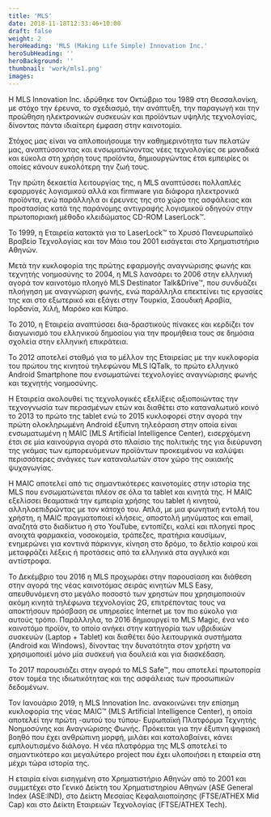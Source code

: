 ```yaml
---
title: 'MLS'
date: 2018-11-18T12:33:46+10:00
draft: false
weight: 2
heroHeading: 'MLS (Making Life Simple) Innovation Inc.'
heroSubHeading: ''
heroBackground: ''
thumbnail: 'work/mls1.png'
images: 
---
```


Η MLS Ιnnovation Inc. ιδρύθηκε τον Οκτώβριο του 1989 στη Θεσσαλονίκη, με στόχο την έρευνα, το σχεδιασμό, την ανάπτυξη, την παραγωγή και την προώθηση ηλεκτρονικών συσκευών και προϊόντων υψηλής τεχνολογίας, δίνοντας πάντα ιδιαίτερη έμφαση στην καινοτομία.

Στόχος μας είναι να απλοποιήσουμε την καθημερινότητα των πελατών μας, αναπτύσσοντας και ενσωματώνοντας νέες τεχνολογίες σε μοναδικά και εύκολα στη χρήση τους προϊόντα, δημιουργώντας έτσι εμπειρίες οι οποίες κάνουν ευκολότερη την ζωή τους.

Την πρώτη δεκαετία λειτουργίας της, η MLS αναπτύσσει πολλαπλές εφαρμογές λογισμικού αλλά και firmware για διάφορα ηλεκτρονικά προϊόντα, ενώ παράλληλα οι έρευνες της στο χώρο της ασφάλειας και προστασίας κατά της παράνομης αντιγραφής λογισμικού οδηγούν στην πρωτοποριακή μέθοδο κλειδώματος CD-ROM LaserLock™.  

Το 1999, η Εταιρεία κατακτά για το LaserLock™ το Χρυσό Πανευρωπαϊκό Βραβείο Τεχνολογίας και τον Μάιο του 2001 εισάγεται στο Χρηματιστήριο Αθηνών.

Μετά την κυκλοφορία της πρώτης εφαρμογής αναγνώρισης φωνής και τεχνητής νοημοσύνης το 2004, η MLS λανσάρει το 2006 στην ελληνική αγορά τον καινοτόμο πλοηγό  MLS Destinator Talk&Drive™, που συνδυάζει πλοήγηση με αναγνώριση φωνής, ενώ παράλληλα επεκτείνει τις εργασίες της και στο εξωτερικό και εξάγει στην Τουρκία, Σαουδική Αραβία, Ιορδανία, Χιλή, Μαρόκο και Κύπρο. 

Το 2010, η Εταιρεία αναπτύσσει δια-δραστικούς πίνακες και κερδίζει τον διαγωνισμό του ελληνικού δημοσίου για την προμήθεια τους σε δημόσια σχολεία στην ελληνική επικράτεια.

Το 2012  αποτελεί σταθμό για το μέλλον της Εταιρείας με την κυκλοφορία του πρώτου της κινητού τηλεφώνου MLS IQTalk, το πρώτο ελληνικό Android Smartphone που ενσωματώνει τεχνολογίες αναγνώρισης φωνής και τεχνητής νοημοσύνης.

Η Εταιρεία ακολουθεί τις τεχνολογικές εξελίξεις αξιοποιώντας την τεχνογνωσία των περασμένων ετών και διαθέτει στο καταναλωτικό κοινό το 2013 το πρώτο της tablet ενώ το 2015 κυκλοφορεί στην αγορά την πρώτη ολοκληρωμένη Android έξυπνη τηλεόραση στην οποία είναι ενσωματωμένη η MAIC (MLS Artificial Intelligence Center), εισερχόμενη έτσι σε μία καινούργια αγορά στο πλαίσιο της πολιτικής της για διεύρυνση της γκάμας των εμπορευόμενων προϊόντων προκειμένου να καλύψει περισσότερες ανάγκες των καταναλωτών στον χώρο της οικιακής ψυχαγωγίας.

H ΜAIC αποτελεί από τις σημαντικότερες καινοτομίες στην ιστορία της MLS που ενσωματώνεται πλέον σε όλα τα tablet και κινητά της. Η MAIC εξελίσσει θεαματικά την εμπειρία χρήσης του tablet ή κινητού, αλληλοεπιδρώντας με τον κάτοχό του. Απλά, με μια φωνητική εντολή του χρήστη, η MAIC πραγματοποιεί κλήσεις, αποστολή μηνύματος και email, αναζητά στο διαδίκτυο ή στο YouTube, εντοπίζει, καλεί και πλοηγεί προς ανοιχτά φαρμακεία, νοσοκομεία, τράπεζες, πρατήρια καυσίμων, ενημερώνει για κοντινά πάρκινγκ, κίνηση στο δρόμο, το δελτίο καιρού και μεταφράζει λέξεις ή προτάσεις από τα ελληνικά στα αγγλικά και αντίστροφα.

Το Δεκέμβριο του 2016 η MLS προχωράει στην παρουσίαση και διάθεση στην αγορά της νέας καινοτόμας σειράς κινητών MLS Easy, απευθυνόμενη στο μεγάλο ποσοστό των χρηστών που χρησιμοποιούν ακόμη κινητά τηλέφωνα τεχνολογίας 2G, επιτρέποντας τους να αποκτήσουν πρόσβαση σε υπηρεσίες Internet με τον πιο εύκολο για αυτούς τρόπο. Παράλληλα, το 2016 δημιουργεί το MLS Magic, ένα νέο καινοτόμο προϊόν, το οποίο ανήκει στην κατηγορία των υβριδικών συσκευών (Laptop + Tablet) και διαθέτει δύο λειτουργικά συστήματα (Android και Windows), δίνοντας την δυνατότητα στον χρήστη να χρησιμοποιεί μόνο μία συσκευή για δουλειά και για διασκέδαση.

To 2017 παρουσιάζει στην αγορά το MLS Safe™, που αποτελεί πρωτοπορία στον τομέα της ιδιωτικότητας και της ασφάλειας των προσωπικών δεδομένων.

Τον Ιανουάριο 2019, η MLS Innovation Inc. ανακοινώνει την επίσημη κυκλοφορία της νέας MAIC™ (MLS Artificial Intelligence Center), η οποία αποτελεί την πρώτη -αυτού του τύπου- Ευρωπαϊκή  Πλατφόρμα Τεχνητής Νοημοσύνης και Αναγνώρισης Φωνής.  Πρόκειται για την έξυπνη ψηφιακή βοηθό που έχει ανθρώπινη μορφή, μιλάει και καταλαβαίνει, κάνει εμπλουτισμένο διάλογο. Η νέα πλατφόρμα της MLS αποτελεί το σημαντικότερο και μεγαλύτερο project που έχει υλοποιήσει η εταιρεία στη μέχρι τώρα ιστορία της.

Η εταιρία είναι εισηγμένη στο Χρηματιστήριο Αθηνών από το 2001 και συμμετέχει στο Γενικό Δείκτη του Χρηματιστηρίου Αθηνών (ASE General Index (ASE:IND), στο Δείκτη Μεσαίας Κεφαλαιοποίησης (FTSE/ATHEX Mid Cap) και στο Δείκτη Εταιρειών Τεχνολογίας (FTSE/ATHEX Tech).